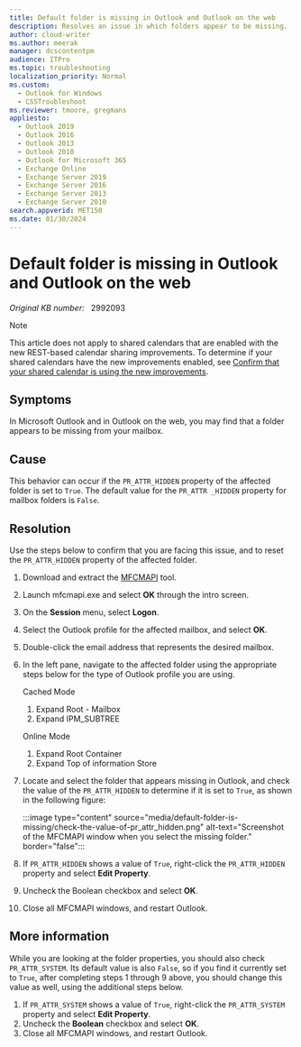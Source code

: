 ```yaml
---
title: Default folder is missing in Outlook and Outlook on the web
description: Resolves an issue in which folders appear to be missing.
author: cloud-writer
ms.author: meerak
manager: dcscontentpm
audience: ITPro
ms.topic: troubleshooting
localization_priority: Normal
ms.custom: 
  - Outlook for Windows
  - CSSTroubleshoot
ms.reviewer: tmoore, gregmans
appliesto: 
  - Outlook 2019
  - Outlook 2016
  - Outlook 2013
  - Outlook 2010
  - Outlook for Microsoft 365
  - Exchange Online
  - Exchange Server 2019
  - Exchange Server 2016
  - Exchange Server 2013
  - Exchange Server 2010
search.appverid: MET150
ms.date: 01/30/2024
---
```

# Default folder is missing in Outlook and Outlook on the web

_Original KB number:_ &nbsp; 2992093

> [!NOTE]
> This article does not apply to shared calendars that are enabled with the new REST-based calendar sharing improvements. To determine if your shared calendars have the new improvements enabled, see [Confirm that your shared calendar is using the new improvements](https://support.microsoft.com/office/how-to-enable-and-disable-the-outlook-calendar-sharing-updates-c3aec5d3-55ce-4cea-84b0-80aab6d8dc26).

## Symptoms

In Microsoft Outlook and in Outlook on the web, you may find that a folder appears to be missing from your mailbox.

## Cause

This behavior can occur if the `PR_ATTR_HIDDEN` property of the affected folder is set to `True`. The default value for the `PR_ATTR _HIDDEN` property for mailbox folders is `False`.

## Resolution

Use the steps below to confirm that you are facing this issue, and to reset the `PR_ATTR_HIDDEN` property of the affected folder.

1. Download and extract the [MFCMAPI](https://github.com/stephenegriffin/mfcmapi/releases/) tool.
2. Launch mfcmapi.exe and select **OK** through the intro screen.
3. On the **Session** menu, select **Logon**.
4. Select the Outlook profile for the affected mailbox, and select **OK**.
5. Double-click the email address that represents the desired mailbox.
6. In the left pane, navigate to the affected folder using the appropriate steps below for the type of Outlook profile you are using.

    Cached Mode

    1. Expand Root - Mailbox
    2. Expand IPM_SUBTREE

    Online Mode

    1. Expand Root Container
    2. Expand Top of information Store

7. Locate and select the folder that appears missing in Outlook, and check the value of the `PR_ATTR_HIDDEN` to determine if it is set to `True`, as shown in the following figure:

   :::image type="content" source="media/default-folder-is-missing/check-the-value-of-pr_attr_hidden.png" alt-text="Screenshot of the MFCMAPI window when you select the missing folder." border="false":::

8. If `PR_ATTR_HIDDEN` shows a value of `True`, right-click the `PR_ATTR_HIDDEN` property and select **Edit Property**.
9. Uncheck the Boolean checkbox and select **OK**.
10. Close all MFCMAPI windows, and restart Outlook.

## More information

While you are looking at the folder properties, you should also check `PR_ATTR_SYSTEM`. Its default value is also `False`, so if you find it currently set to `True`, after completing steps 1 through 9 above, you should change this value as well, using the additional steps below.

1. If `PR_ATTR_SYSTEM` shows a value of `True`, right-click the `PR_ATTR_SYSTEM` property and select **Edit Property**.
2. Uncheck the **Boolean** checkbox and select **OK**.
3. Close all MFCMAPI windows, and restart Outlook.
